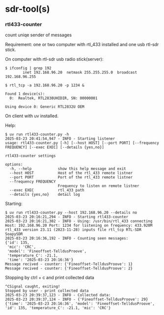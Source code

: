 # sdr-tool(s)


### rtl433-counter

count uniqe sender of messages

Requirement: one or two computer with rtl_433 installed and one usb rtl-sdr stick.

On computer with rtl-sdr usb radio stick(server):

```code
$ ifconfig | grep 192
        inet 192.168.96.20  netmask 255.255.255.0  broadcast 192.168.96.255

$ rtl_tcp -a 192.168.96.20 -p 1234 &

Found 1 device(s):
  0:  Realtek, RTL2838UHIDIR, SN: 00000001

Using device 0: Generic RTL2832U OEM
```

On client with uv installed.

Help:

```code
$ uv run rtl433-counter.py -h
2025-03-23 20:41:54,947 - INFO - Starting listener
usage: rtl433-counter.py [-h] [--host HOST] [--port PORT] [--frequency FREQUENCY] [--exec EXEC] [--details {yes,no}]

rtl433-counter settings

options:
  -h, --help            show this help message and exit
  --host HOST           Host of the rtl_433 remote listner
  --port PORT           Port of the rtl_433 remote listner
  --frequency FREQUENCY
                        Frequency to listen on remote listner
  --exec EXEC           rtl_433 path
  --details {yes,no}    detail log
```

Starting:

```code
$ uv run rtl433-counter.py --host 192.168.96.20 --details no
2025-03-23 20:16:21,294 - INFO - Starting rtl433-counter
2025-03-23 20:16:21,302 - INFO - Using: /usr/bin/rtl_433 connecting Host: 192.168.96.20 Port: 1234 for listening on frequency: 433.920M
rtl_433 version 23.11 (2023-11-28) inputs file rtl_tcp RTL-SDR SoapySDR
2025-03-23 20:16:36,192 - INFO - Counting seen messages:
{'id': 135,
 'mic': 'CRC',
 'model': 'Fineoffset-TelldusProove',
 'temperature_C': -21.1,
 'time': '2025-03-23 20:16:36'}
Message recived - counter: {'Fineoffset-TelldusProove': 1}
Message recived - counter: {'Fineoffset-TelldusProove': 2}

 ```

 Stopping by ctrl + c and print collected data

 ```code
 ^CSignal caught, exiting!
Stopped by user - print collected data
2025-03-23 20:39:37,123 - INFO - Collected data:
2025-03-23 20:39:37,124 - INFO - {'Fineoffset-TelldusProove': 29}
{'time': '2025-03-23 20:16:36', 'model': 'Fineoffset-TelldusProove', 'id': 135, 'temperature_C': -21.1, 'mic': 'CRC'}
```